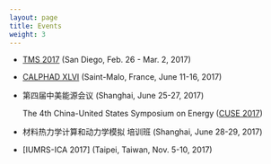```yaml
---
layout: page
title: Events
weight: 3
---
```


- [TMS 2017][TMS2017] (San Diego, Feb. 26 - Mar. 2, 2017)

[TMS2017]: http://www.tms.org/meetings/annual-17/AM17home.aspx

- [CALPHAD XLVI][CALPHAD2017] (Saint-Malo, France, June 11-16, 2017)

[CALPHAD2017]: http://www.calphad.org/

- 第四届中美能源会议 (Shanghai, June 25-27, 2017)

  The 4th China-United States Symposium on Energy ([CUSE 2017][CUSE2017])

[CUSE2017]: http://cuse2017.shu.edu.cn/Default.aspx

- 材料热力学计算和动力学模拟 培训班 (Shanghai, June 28-29, 2017)

- [IUMRS-ICA 2017] (Taipei, Taiwan, Nov. 5-10, 2017)
